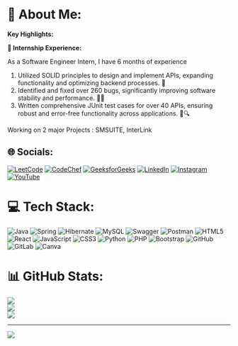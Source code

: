 # 💫 About Me:

**Key Highlights:**

**💼 Internship Experience:**

As a Software Engineer Intern, I have 6 months of experience

1. Utilized SOLID principles to design and implement APIs, expanding functionality and optimizing backend processes. 🔧
2. Identified and fixed over 260 bugs, significantly improving software stability and performance. 🐛✅
3. Written comprehensive JUnit test cases for over 40 APIs, ensuring robust and error-free functionality across applications. 📝🔍
   
Working on 2 major Projects : SMSUITE, InterLink


## 🌐 Socials:
[![LeetCode](https://img.shields.io/badge/LeetCode-%23FFA116.svg?logo=LeetCode&logoColor=white)](https://leetcode.com/u/Karthik_Ragula/) [![CodeChef](https://img.shields.io/badge/CodeChef-%23D17D16.svg?logo=CodeChef&logoColor=white)](https://www.codechef.com/users/rkrk_23) [![GeeksforGeeks](https://img.shields.io/badge/GeeksforGeeks-%230D703D.svg?logo=GeeksforGeeks&logoColor=white)](https://www.geeksforgeeks.org/user/ragulakarthik04/) [![LinkedIn](https://img.shields.io/badge/LinkedIn-%230077B5.svg?logo=linkedin&logoColor=white)](https://linkedin.com/in/karthik-ragula-5a5b94220) [![Instagram](https://img.shields.io/badge/Instagram-%23E4405F.svg?logo=Instagram&logoColor=white)](https://instagram.com/karthikragula04)  [![YouTube](https://img.shields.io/badge/YouTube-%23FF0000.svg?logo=YouTube&logoColor=white)](https://youtube.com/@UCsx1SMM76CaKsCGVN6BCQKQ) 

# 💻 Tech Stack:
![Java](https://img.shields.io/badge/java-%23ED8B00.svg?style=for-the-badge&logo=openjdk&logoColor=white) ![Spring](https://img.shields.io/badge/spring-%236DB33F.svg?style=for-the-badge&logo=spring&logoColor=white) ![Hibernate](https://img.shields.io/badge/Hibernate-59666C?style=for-the-badge&logo=Hibernate&logoColor=white) ![MySQL](https://img.shields.io/badge/mysql-4479A1.svg?style=for-the-badge&logo=mysql&logoColor=white) ![Swagger](https://img.shields.io/badge/-Swagger-%23Clojure?style=for-the-badge&logo=swagger&logoColor=white) ![Postman](https://img.shields.io/badge/Postman-FF6C37?style=for-the-badge&logo=postman&logoColor=white) ![HTML5](https://img.shields.io/badge/html5-%23E34F26.svg?style=for-the-badge&logo=html5&logoColor=white)![React](https://img.shields.io/badge/react-%2320232a.svg?style=for-the-badge&logo=react&logoColor=%2361DAFB) ![JavaScript](https://img.shields.io/badge/javascript-%23323330.svg?style=for-the-badge&logo=javascript&logoColor=%23F7DF1E) ![CSS3](https://img.shields.io/badge/css3-%231572B6.svg?style=for-the-badge&logo=css3&logoColor=white) ![Python](https://img.shields.io/badge/python-3670A0?style=for-the-badge&logo=python&logoColor=ffdd54) ![PHP](https://img.shields.io/badge/php-%23777BB4.svg?style=for-the-badge&logo=php&logoColor=white)  ![Bootstrap](https://img.shields.io/badge/bootstrap-%238511FA.svg?style=for-the-badge&logo=bootstrap&logoColor=white)  ![GitHub](https://img.shields.io/badge/github-%23121011.svg?style=for-the-badge&logo=github&logoColor=white) ![GitLab](https://img.shields.io/badge/gitlab-%23181717.svg?style=for-the-badge&logo=gitlab&logoColor=white) ![Canva](https://img.shields.io/badge/Canva-%2300C4CC.svg?style=for-the-badge&logo=Canva&logoColor=white) 
# 📊 GitHub Stats:
![](https://github-readme-stats.vercel.app/api?username=Ragulakarthik&theme=ocean_dark&hide_border=false&include_all_commits=true&count_private=false)<br/>
![](https://github-readme-streak-stats.herokuapp.com/?user=Ragulakarthik&theme=ocean_dark&hide_border=false)<br/>
![](https://github-readme-stats.vercel.app/api/top-langs/?username=Ragulakarthik&theme=ocean_dark&hide_border=false&include_all_commits=true&count_private=false&layout=compact)

---
[![](https://visitcount.itsvg.in/api?id=Ragulakarthik&icon=0&color=0)](https://visitcount.itsvg.in)

